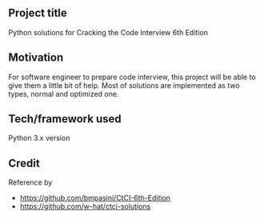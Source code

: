 ## Project title
Python solutions for Cracking the Code Interview 6th Edition

## Motivation
For software engineer to prepare code interview, this project will be able to give them a little bit of help. Most of solutions are implemented as two types, normal and optimized one.

## Tech/framework used
Python 3.x version

## Credit
Reference by
* https://github.com/bmpasini/CtCI-6th-Edition
* https://github.com/w-hat/ctci-solutions